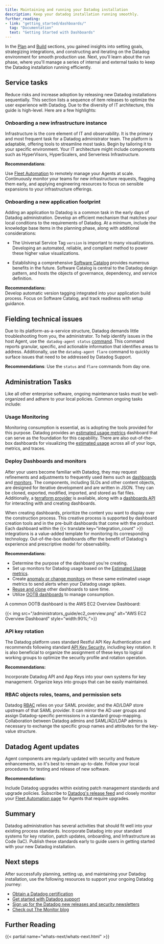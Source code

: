 ```yaml
---
title: Maintaining and running your Datadog installation
description: Keep your datadog installation running smoothly.
further_reading:
- link: "getting_started/dashboards/"
  tag: "Documentation"
  text: "Getting Started with Dashboards"
---
```


In the [Plan][24] and [Build][25] sections, you gained insights into setting goals, strategizing integrations, and constructing and iterating on the Datadog environment for smooth production use. Next, you'll learn about the run phase, where you'll manage a series of internal and external tasks to keep the Datadog installation running efficiently. 

## Service tasks

Reduce risks and increase adoption by releasing new Datadog installations sequentially. This section lists a sequence of item releases to optimize the user experience with Datadog. Due to the diversity of IT architecture, this guide is high-level. Here are a few highlights:

### Onboarding a new infrastructure instance

Infrastructure is the core element of IT and observability. It is the primary and most frequent task for a Datadog administrator team. The platform is adaptable, offering tools to streamline most tasks. Begin by tailoring it to your specific environment. Your IT architecture might include components such as HyperVisors, HyperScalers, and Serverless Infrastructure.

**Recommendations**:   

Use [Fleet Automation][1] to remotely manage your Agents at scale. Continuously monitor your teams for new infrastructure requests, flagging them early, and applying engineering resources to focus on sensible expansions to your infrastructure offerings.

### Onboarding a new application footprint

Adding an application to Datadog is a common task in the early days of Datadog administration. Develop an efficient mechanism that matches your local conditions to the requirements of Datadog. At a minimum, include the knowledge base items in the planning phase, along with additional considerations:  

- The Universal Service Tag `version` is important to many visualizations. Developing an automated, reliable, and compliant method to power these higher value visualizations. 

- Establishing a comprehensive [Software Catalog][2] provides numerous benefits in the future. Software Catalog is central to the Datadog design pattern, and hosts the objects of governance, dependency, and service definition.  

**Recommendations:**   
Develop automatic version tagging integrated into your application build process. Focus on Software Catalog, and track readiness with setup guidance.

## Fielding technical issues

Due to its platform-as-a-service structure, Datadog demands little troubleshooting from you, the administrator. To help identify issues in the host Agent, use the` datadog-agent status` [command][3]. This command reports granular, specific, and actionable information that identifies areas to address. Additionally, use the `datadog-agent flare` command to quickly surface issues that need to be addressed by Datadog Support.

**Recommendations**: 
Use the `status` and `flare` commands from day one.

## Administration Tasks

Like all other enterprise software, ongoing maintenance tasks must be well-organized and adhere to your local policies. Common ongoing tasks include:

### Usage Monitoring

Monitoring consumption is essential, as is adopting the tools provided for this purpose. Datadog provides an [estimated usage metrics][5] dashboard that can serve as the foundation for this capability. There are also out-of-the-box dashboards for visualizing the [estimated usage][6] across all of your logs, metrics, and traces. 

### Deploy Dashboards and monitors

After your users become familiar with Datadog, they may request refinements and adjustments to frequently used items such as [dashboards][7] and [monitors][8]. The components, including SLOs and other content objects, are designed for iterative development and are written in JSON. They can be cloned, exported, modified, imported, and stored as flat files. Additionally, a [terraform provider][9] is available, along with a [dashboards API][10] for interacting with and creating dashboards.  

When creating dashboards, prioritize the content you want to display over the construction process. This creative process is supported by dashboard creation tools and in the pre-built dashboards that come with the product. Each dashboard within the {{< translate key="integration_count" >}} integrations is a value-added template for monitoring its corresponding technology. Out-of-the-box dashboards offer the benefit of Datadog's experience and prescriptive model for observability.  
  
**Recommendations:**  

- Determine the purpose of the dashboard you're creating.   
- Set up monitors for Datadog usage based on the [Estimated Usage metrics][6].  
- Create [anomaly or change monitors][11] on these same estimated usage metrics to send alerts when your Datadog usage spikes.    
- [Reuse and clone][12] other dashboards to save time.  
- Utilize [OOTB dashboards][13] to manage consumption.

A common OOTB dashboard is the AWS EC2 Overview Dashboard:

{{< img src="/administrators_guide/ec2_overview.png" alt="AWS EC2 Overview Dashboard" style="width:90%;">}}

### API key rotation 

The Datadog platform uses standard Restful API Key Authentication and recommends following standard [API Key Security][14], including key rotation. It is also beneficial to organize the assignment of these keys to logical working groups to optimize the security profile and rotation operation.

**Recommendations:**   

Incorporate Datadog API and App Keys into your own systems for key management. Organize keys into groups that can be easily maintained. 

### RBAC objects roles, teams, and permission sets

Datadog [RBAC][15] relies on your SAML provider, and the AD/LDAP store upstream of that SAML provider. It can mirror the AD user groups and assign Datadog-specific permissions in a standard group-mapping. Collaboration between Datadog admins and SAML/AD/LDAP admins is necessary to exchange the specific group names and attributes for the key-value structure.    

## Datadog Agent updates

Agent components are regularly updated with security and feature enhancements, so it's best to remain up-to-date. Follow your local procedures for testing and release of new software.   

**Recommendations:**  

Include Datadog upgrades within existing patch management standards and upgrade policies. Subscribe to [Datadog's release feed][17] and closely monitor your [Fleet Automation page][18] for Agents that require upgrades.

## Summary

Datadog administration has several activities that should fit well into your existing process standards. Incorporate Datadog into your standard systems for key rotation, patch updates, onboarding, and Infrastructure as Code (IaC). Publish these standards early to guide users in getting started with your new Datadog installation. 

## Next steps

After successfully planning, setting up, and maintaining your Datadog installation, use the following resources to support your ongoing Datadog journey:

- [Obtain a Datadog certification][20]
- [Get started with Datadog support][21]
- [Sign up for the Datadog new releases and security newsletters][22]
- [Check out The Monitor blog][23]

## Further Reading

{{< partial name="whats-next/whats-next.html" >}}

[1]: /agent/fleet_automation/
[2]: /software_catalog/
[3]: /agent/configuration/agent-commands#agent-information
[4]: /agent/troubleshooting/send_a_flare/?tab=agent\#send-a-flare-using-the-flare-command
[5]: https://app.datadoghq.com/dash/integration/31281/estimated-usage-overview?fromUser=false\&refresh_mode=sliding\&view=spans\&from_ts=1721313591456\&to\_ts=1721317191456\&live=true
[6]: /account_management/billing/usage_metrics/
[7]: /dashboards/#overview
[8]: /monitors/
[9]: /getting_started/integrations/terraform/#dashboards
[10]: /api/latest/dashboards/
[11]: /monitors/types/anomaly/
[12]: /getting_started/dashboards/#start-by-reusing-other-dashboards
[13]: https://app.datadoghq.com/dashboard/lists
[14]: /account_management/api-app-keys/#using-multiple-api-keys
[15]: /account_management/rbac/?tab=datadogapplication
[16]: /integrations/
[17]: https://github.com/DataDog/datadog-agent/releases
[18]: https://app.datadoghq.com/fleet
[19]: /api/latest/key-management/
[20]: https://www.datadoghq.com/certification/overview/
[21]: /getting_started/support/
[22]: https://www.datadoghq.com/subscriptions/
[23]: https://www.datadoghq.com/blog/
[24]: /administrators_guide/plan/
[25]: /administrators_guide/build/
